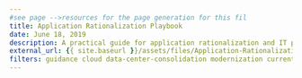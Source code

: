 ```yaml
---
#see page -->resources for the page generation for this fil
title: Application Rationalization Playbook
date: June 18, 2019
description: A practical guide for application rationalization and IT portfolio management under Cloud Smart. It is intended to help Portfolio Managers think through their agency’s approach to IT modernization.
external_url: {{ site.baseurl }}/assets/files/Application-Rationalization-Playbook.pdf
filters: guidance cloud data-center-consolidation modernization current
---
```

